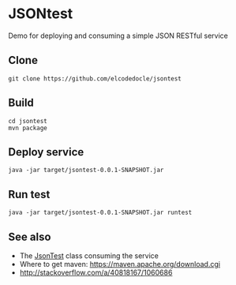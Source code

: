 JSONtest
========
Demo for deploying and consuming a simple JSON RESTful service

## Clone
```
git clone https://github.com/elcodedocle/jsontest
```

## Build
```
cd jsontest
mvn package
```

## Deploy service
```
java -jar target/jsontest-0.0.1-SNAPSHOT.jar
```

## Run test
```
java -jar target/jsontest-0.0.1-SNAPSHOT.jar runtest 
```

## See also

 - The [JsonTest](src/main/java/com/elcodedocle/jsontest/JsonTest.java) class consuming the service
 - Where to get maven: https://maven.apache.org/download.cgi
 - http://stackoverflow.com/a/40818167/1060686

